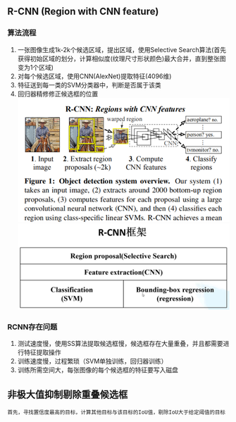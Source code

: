 ## R-CNN (Region with CNN feature)
### 算法流程
1. 一张图像生成1k-2k个候选区域，提出区域，使用Selective Search算法(首先获得初始区域的划分，计算相似度(纹理尺寸形状颜色)最大合并，直到整张图变为1个区域)
2. 对每个候选区域，使用CNN(AlexNet)提取特征(4096维)
3. 特征送到每一类的SVM分类器中，判断是否属于该类
4. 回归器精修修正候选框的位置
![RCNN流程图](./pics/2-1.png)
![RCNN框架](./pics/2-2.png)
### RCNN存在问题
1. 测试速度慢，使用SS算法提取候选框慢，候选框存在大量重叠，并且都需要进行特征提取操作
2. 训练速度慢，过程繁琐（SVM单独训练，回归器训练）
3. 训练所需空间大，每张图像的每个候选框的特征要写入磁盘
## 非极大值抑制剔除重叠候选框
    首先，寻找置信度最高的目标，计算其他目标与该目标的IoU值，剔除IoU大于给定阈值的目标